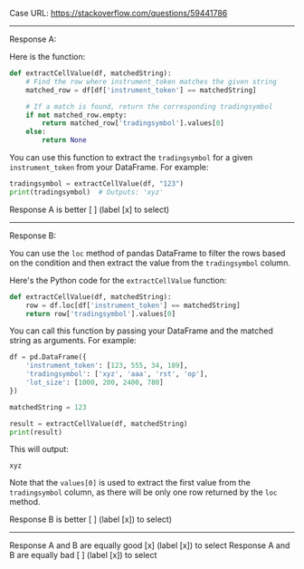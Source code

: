 Case URL: https://stackoverflow.com/questions/59441786

------
Response A:



Here is the function:

```python
def extractCellValue(df, matchedString):
    # Find the row where instrument_token matches the given string
    matched_row = df[df['instrument_token'] == matchedString]

    # If a match is found, return the corresponding tradingsymbol
    if not matched_row.empty:
        return matched_row['tradingsymbol'].values[0]
    else:
        return None
```

You can use this function to extract the `tradingsymbol` for a given `instrument_token` from your DataFrame. For example:

```python
tradingsymbol = extractCellValue(df, "123")
print(tradingsymbol)  # Outputs: 'xyz'
```

Response A is better [ ] (label [x] to select)

-------
Response B:

You can use the `loc` method of pandas DataFrame to filter the rows based on the condition and then extract the value from the `tradingsymbol` column.

Here's the Python code for the `extractCellValue` function:

```python
def extractCellValue(df, matchedString):
    row = df.loc[df['instrument_token'] == matchedString]
    return row['tradingsymbol'].values[0]
```

You can call this function by passing your DataFrame and the matched string as arguments. For example:

```python
df = pd.DataFrame({
    'instrument_token': [123, 555, 34, 189],
    'tradingsymbol': ['xyz', 'aaa', 'rst', 'op'],
    'lot_size': [1000, 200, 2400, 780]
})

matchedString = 123

result = extractCellValue(df, matchedString)
print(result)
```

This will output:

```
xyz
```

Note that the `values[0]` is used to extract the first value from the `tradingsymbol` column, as there will be only one row returned by the `loc` method.

Response B is better [ ] (label [x]) to select)

-------

Response A and B are equally good [x] (label [x]) to select
Response A and B are equally bad [ ] (label [x]) to select
